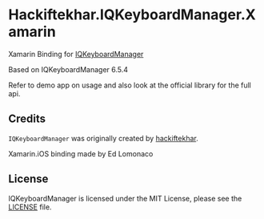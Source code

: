 # Hackiftekhar.IQKeyboardManager.Xamarin

Xamarin Binding for [IQKeyboardManager](https://github.com/hackiftekhar/IQKeyboardManager)

Based on IQKeyboardManager 6.5.4

Refer to demo app on usage and also look at the official library for the full api.

## Credits

`IQKeyboardManager` was originally created by [hackiftekhar](https://github.com/hackiftekhar).

Xamarin.iOS binding made by Ed Lomonaco

## License
IQKeyboardManager is licensed under the MIT License, please see the [LICENSE](LICENSE) file.